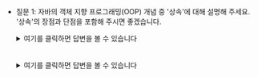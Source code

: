 - 질문 1: 자바의 객체 지향 프로그래밍(OOP) 개념 중 '상속'에 대해 설명해 주세요. '상속'의 장점과 단점을 포함해 주시면    좋겠습니다.
    <details>
    <summary>여기를 클릭하면 답변을 볼 수 있습니다</summary>
    </details>
    <br/>
    <br/>


    <details>
    <summary>여기를 클릭하면 답변을 볼 수 있습니다</summary>
    </details>
    <br/>
    <br/>
